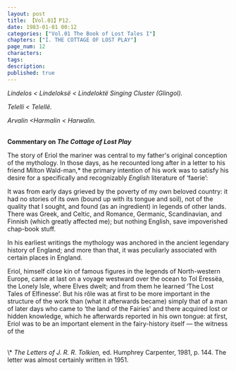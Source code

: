 ```yaml
---
layout: post
title: 【Vol.01】P12.
date: 1983-01-01 00:12
categories: ["Vol.01 The Book of Lost Tales I"]
chapters: ["I. THE COTTAGE OF LOST PLAY"]
page_num: 12
characters: 
tags: 
description: 
published: true
---
```


<I>Lindelos      < Lindeloksë < Lindeloktë Singing Cluster (Glingol).</I>

<I>Telelli    < Telellë.</I>

<I>Arvalin     <Harmalin < Harwalin.</I>

<br>
<B>Commentary on <I>The Cottage of Lost Play</I></B>

The story of Eriol the mariner was central to my father's original conception of the mythology. In those days, as he recounted long after in a letter to his friend Milton Wald-man,\* the primary intention of his work was to satisfy his desire for a specifically and recognizably <I>English </I>literature of ‘faerie’:

It was from early days grieved by the poverty of my own beloved country: it had no stories of its own (bound up with its tongue and soil), not of the quality that I sought, and found (as an ingredient) in legends of other lands. There was Greek, and Celtic, and Romance, Germanic, Scandinavian, and Finnish (which greatly affected me); but nothing English, save impoverished chap-book stuff.

In his earliest writings the mythology was anchored in the ancient legendary history of England; and more than that, it was peculiarly associated with certain places in England.

Eriol, himself close kin of famous figures in the legends of North-western Europe, came at last on a voyage westward over the ocean to Tol Eressëa, the Lonely Isle, where Elves dwelt; and from them he learned ‘The Lost Tales of Elfinesse’. But his rôle was at first to be more important in the structure of the work than (what it afterwards became) simply that of a man of later days who came to ‘the land of the Fairies' and there acquired lost or hidden knowledge, which he afterwards reported in his own tongue: at first, Eriol was to be an important element in the fairy-history itself — the witness of the

<br>
\* <I>The Letters of J. R. R. Tolkien, </I>ed. Humphrey Carpenter, 1981, p. 144. The letter was almost certainly written in 1951.

